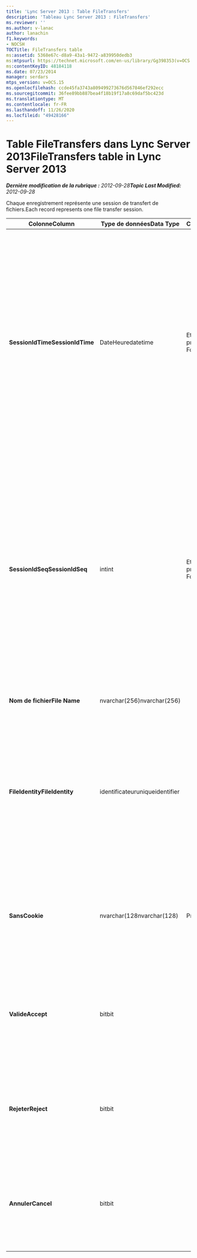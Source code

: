 ```yaml
---
title: 'Lync Server 2013 : Table FileTransfers'
description: 'Tableau Lync Server 2013 : FileTransfers'
ms.reviewer: ''
ms.author: v-lanac
author: lanachin
f1.keywords:
- NOCSH
TOCTitle: FileTransfers table
ms:assetid: 5368e67c-d8a9-43a1-9472-a839950dedb3
ms:mtpsurl: https://technet.microsoft.com/en-us/library/Gg398353(v=OCS.15)
ms:contentKeyID: 48184118
ms.date: 07/23/2014
manager: serdars
mtps_version: v=OCS.15
ms.openlocfilehash: ccde45fa3743a809499273676d567846ef292ecc
ms.sourcegitcommit: 36fee89bb887bea4f18b19f17a8c69daf5bc423d
ms.translationtype: MT
ms.contentlocale: fr-FR
ms.lasthandoff: 11/26/2020
ms.locfileid: "49428166"
---
```

# <a name="filetransfers-table-in-lync-server-2013"></a><span data-ttu-id="9d0ce-103">Table FileTransfers dans Lync Server 2013</span><span class="sxs-lookup"><span data-stu-id="9d0ce-103">FileTransfers table in Lync Server 2013</span></span>

<div data-xmlns="http://www.w3.org/1999/xhtml">

<div class="topic" data-xmlns="http://www.w3.org/1999/xhtml" data-msxsl="urn:schemas-microsoft-com:xslt" data-cs="https://msdn.microsoft.com/">

<div data-asp="https://msdn2.microsoft.com/asp">



</div>

<div id="mainSection">

<div id="mainBody"><span data-ttu-id="9d0ce-104">

<span> </span></span><span class="sxs-lookup"><span data-stu-id="9d0ce-104">

<span> </span></span></span>

<span data-ttu-id="9d0ce-105">_**Dernière modification de la rubrique :** 2012-09-28_</span><span class="sxs-lookup"><span data-stu-id="9d0ce-105">_**Topic Last Modified:** 2012-09-28_</span></span>

<span data-ttu-id="9d0ce-106">Chaque enregistrement représente une session de transfert de fichiers.</span><span class="sxs-lookup"><span data-stu-id="9d0ce-106">Each record represents one file transfer session.</span></span>


<table>
<colgroup>
<col style="width: 25%" />
<col style="width: 25%" />
<col style="width: 25%" />
<col style="width: 25%" />
</colgroup>
<thead>
<tr class="header">
<th><span data-ttu-id="9d0ce-107">Colonne</span><span class="sxs-lookup"><span data-stu-id="9d0ce-107">Column</span></span></th>
<th><span data-ttu-id="9d0ce-108">Type de données</span><span class="sxs-lookup"><span data-stu-id="9d0ce-108">Data Type</span></span></th>
<th><span data-ttu-id="9d0ce-109">Clé/Index</span><span class="sxs-lookup"><span data-stu-id="9d0ce-109">Key/Index</span></span></th>
<th><span data-ttu-id="9d0ce-110">Détails</span><span class="sxs-lookup"><span data-stu-id="9d0ce-110">Details</span></span></th>
</tr>
</thead>
<tbody>
<tr class="odd">
<td><p><span data-ttu-id="9d0ce-111"><strong>SessionIdTime</strong></span><span class="sxs-lookup"><span data-stu-id="9d0ce-111"><strong>SessionIdTime</strong></span></span></p></td>
<td><p><span data-ttu-id="9d0ce-112">DateHeure</span><span class="sxs-lookup"><span data-stu-id="9d0ce-112">datetime</span></span></p></td>
<td><p><span data-ttu-id="9d0ce-113">Etranger principal</span><span class="sxs-lookup"><span data-stu-id="9d0ce-113">Primary, Foreign</span></span></p></td>
<td><p><span data-ttu-id="9d0ce-114">Durée de la demande de session.</span><span class="sxs-lookup"><span data-stu-id="9d0ce-114">Time of session request.</span></span> <span data-ttu-id="9d0ce-115">Utilisé conjointement avec <strong>SessionIdSeq</strong> pour identifier une session de manière unique.</span><span class="sxs-lookup"><span data-stu-id="9d0ce-115">Used in conjunction with <strong>SessionIdSeq</strong> to uniquely identify a session.</span></span> <span data-ttu-id="9d0ce-116">Pour plus d’informations, voir le <a href="lync-server-2013-dialogs-table.md">tableau des boîtes de dialogue dans Lync Server 2013</a> .</span><span class="sxs-lookup"><span data-stu-id="9d0ce-116">See the <a href="lync-server-2013-dialogs-table.md">Dialogs table in Lync Server 2013</a> for more information.</span></span></p></td>
</tr>
<tr class="even">
<td><p><span data-ttu-id="9d0ce-117"><strong>SessionIdSeq</strong></span><span class="sxs-lookup"><span data-stu-id="9d0ce-117"><strong>SessionIdSeq</strong></span></span></p></td>
<td><p><span data-ttu-id="9d0ce-118">int</span><span class="sxs-lookup"><span data-stu-id="9d0ce-118">int</span></span></p></td>
<td><p><span data-ttu-id="9d0ce-119">Etranger principal</span><span class="sxs-lookup"><span data-stu-id="9d0ce-119">Primary, Foreign</span></span></p></td>
<td><p><span data-ttu-id="9d0ce-120">IDENTIFIant de la session.</span><span class="sxs-lookup"><span data-stu-id="9d0ce-120">ID number to identify the session.</span></span> <span data-ttu-id="9d0ce-121">Utilisé conjointement avec <strong>SessionIdTime</strong> pour identifier une session de manière unique.</span><span class="sxs-lookup"><span data-stu-id="9d0ce-121">Used in conjunction with <strong>SessionIdTime</strong> to uniquely identify a session.</span></span> <span data-ttu-id="9d0ce-122">Pour plus d’informations, voir le <a href="lync-server-2013-dialogs-table.md">tableau des boîtes de dialogue dans Lync Server 2013</a> .</span><span class="sxs-lookup"><span data-stu-id="9d0ce-122">See the <a href="lync-server-2013-dialogs-table.md">Dialogs table in Lync Server 2013</a> for more information.</span></span></p></td>
</tr>
<tr class="odd">
<td><p><span data-ttu-id="9d0ce-123"><strong>Nom de fichier</strong></span><span class="sxs-lookup"><span data-stu-id="9d0ce-123"><strong>File Name</strong></span></span></p></td>
<td><p><span data-ttu-id="9d0ce-124">nvarchar(256)</span><span class="sxs-lookup"><span data-stu-id="9d0ce-124">nvarchar(256)</span></span></p></td>
<td></td>
<td><p><span data-ttu-id="9d0ce-125">Nom du fichier.</span><span class="sxs-lookup"><span data-stu-id="9d0ce-125">Name of the file.</span></span></p></td>
</tr>
<tr class="even">
<td><p><span data-ttu-id="9d0ce-126"><strong>FileIdentity</strong></span><span class="sxs-lookup"><span data-stu-id="9d0ce-126"><strong>FileIdentity</strong></span></span></p></td>
<td><p><span data-ttu-id="9d0ce-127">identificateur</span><span class="sxs-lookup"><span data-stu-id="9d0ce-127">uniqueidentifier</span></span></p></td>
<td></td>
<td><p><span data-ttu-id="9d0ce-128">Identificateur unique permettant de faire la distinction entre les transferts de fichiers impliquant le même nom de fichier.</span><span class="sxs-lookup"><span data-stu-id="9d0ce-128">Unique identifier to distinguish between file transfers involving the same file name.</span></span></p></td>
</tr>
<tr class="odd">
<td><p><span data-ttu-id="9d0ce-129"><strong>Sans</strong></span><span class="sxs-lookup"><span data-stu-id="9d0ce-129"><strong>Cookie</strong></span></span></p></td>
<td><p><span data-ttu-id="9d0ce-130">nvarchar(128</span><span class="sxs-lookup"><span data-stu-id="9d0ce-130">nvarchar(128)</span></span></p></td>
<td><p><span data-ttu-id="9d0ce-131">Principal</span><span class="sxs-lookup"><span data-stu-id="9d0ce-131">Primary</span></span></p></td>
<td><p><span data-ttu-id="9d0ce-132">Permet de détecter chaque message de suivi associé à celui-ci.</span><span class="sxs-lookup"><span data-stu-id="9d0ce-132">Used to identify every follow-up message as being associated with this one.</span></span></p></td>
</tr>
<tr class="even">
<td><p><span data-ttu-id="9d0ce-133"><strong>Valide</strong></span><span class="sxs-lookup"><span data-stu-id="9d0ce-133"><strong>Accept</strong></span></span></p></td>
<td><p><span data-ttu-id="9d0ce-134">bit</span><span class="sxs-lookup"><span data-stu-id="9d0ce-134">bit</span></span></p></td>
<td></td>
<td><p><span data-ttu-id="9d0ce-135">Peut être vrai ou nul.</span><span class="sxs-lookup"><span data-stu-id="9d0ce-135">Can be TRUE or NULL.</span></span> <span data-ttu-id="9d0ce-136">Si vrai, l’argument refuser et annuler est nul.</span><span class="sxs-lookup"><span data-stu-id="9d0ce-136">If TRUE, then Reject and Cancel will be NULL.</span></span></p></td>
</tr>
<tr class="odd">
<td><p><span data-ttu-id="9d0ce-137"><strong>Rejeter</strong></span><span class="sxs-lookup"><span data-stu-id="9d0ce-137"><strong>Reject</strong></span></span></p></td>
<td><p><span data-ttu-id="9d0ce-138">bit</span><span class="sxs-lookup"><span data-stu-id="9d0ce-138">bit</span></span></p></td>
<td></td>
<td><p><span data-ttu-id="9d0ce-139">Peut être vrai ou nul.</span><span class="sxs-lookup"><span data-stu-id="9d0ce-139">Can be TRUE or NULL.</span></span> <span data-ttu-id="9d0ce-140">Si vrai, l’argument accepter et annuler est nul.</span><span class="sxs-lookup"><span data-stu-id="9d0ce-140">If TRUE, then Accept and Cancel will be NULL.</span></span></p></td>
</tr>
<tr class="even">
<td><p><span data-ttu-id="9d0ce-141"><strong>Annuler</strong></span><span class="sxs-lookup"><span data-stu-id="9d0ce-141"><strong>Cancel</strong></span></span></p></td>
<td><p><span data-ttu-id="9d0ce-142">bit</span><span class="sxs-lookup"><span data-stu-id="9d0ce-142">bit</span></span></p></td>
<td></td>
<td><p><span data-ttu-id="9d0ce-143">Peut être vrai ou nul.</span><span class="sxs-lookup"><span data-stu-id="9d0ce-143">Can be TRUE or NULL.</span></span> <span data-ttu-id="9d0ce-144">Si vrai, l’argument accepter et refuser est nul.</span><span class="sxs-lookup"><span data-stu-id="9d0ce-144">If TRUE, then Accept and Reject will be NULL.</span></span></p></td>
</tr>
</tbody>
</table><span data-ttu-id="9d0ce-145">


</div>

<span> </span>

</div>

</div>

</span><span class="sxs-lookup"><span data-stu-id="9d0ce-145">


</div>

<span> </span>

</div>

</div>

</span></span></div>

